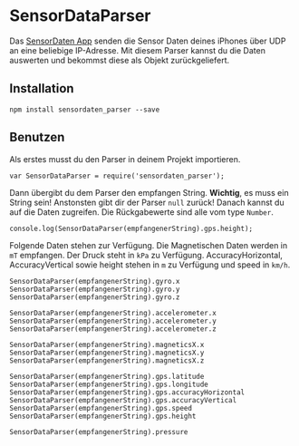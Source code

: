 # SensorDataParser

Das [SensorDaten App](https://itunes.apple.com/at/app/sensordaten/id855174390?mt=8) senden die Sensor Daten deines iPhones über UDP an eine beliebige IP-Adresse. Mit diesem Parser kannst du die Daten auswerten und bekommst diese als Objekt zurückgeliefert.

## Installation

```
npm install sensordaten_parser --save
```

## Benutzen

Als erstes musst du den Parser in deinem Projekt importieren.

```
var SensorDataParser = require('sensordaten_parser');
```

Dann übergibt du dem Parser den empfangen String. **Wichtig**, es muss ein String sein! Anstonsten gibt dir der Parser `null` zurück! Danach kannst du auf die Daten zugreifen. Die Rückgabewerte sind alle vom type `Number`.

```
console.log(SensorDataParser(empfangenerString).gps.height);
```

Folgende Daten stehen zur Verfügung. Die Magnetischen Daten werden in `mT` empfangen. Der Druck steht in `kPa` zu Verfügung. AccuracyHorizontal, AccuracyVertical sowie height stehen in `m` zu Verfügung und speed in `km/h`.

```
SensorDataParser(empfangenerString).gyro.x
SensorDataParser(empfangenerString).gyro.y
SensorDataParser(empfangenerString).gyro.z

SensorDataParser(empfangenerString).accelerometer.x
SensorDataParser(empfangenerString).accelerometer.y
SensorDataParser(empfangenerString).accelerometer.z

SensorDataParser(empfangenerString).magneticsX.x
SensorDataParser(empfangenerString).magneticsX.y
SensorDataParser(empfangenerString).magneticsX.z

SensorDataParser(empfangenerString).gps.latitude
SensorDataParser(empfangenerString).gps.longitude
SensorDataParser(empfangenerString).gps.accuracyHorizontal
SensorDataParser(empfangenerString).gps.accuracyVertical
SensorDataParser(empfangenerString).gps.speed
SensorDataParser(empfangenerString).gps.height

SensorDataParser(empfangenerString).pressure
```